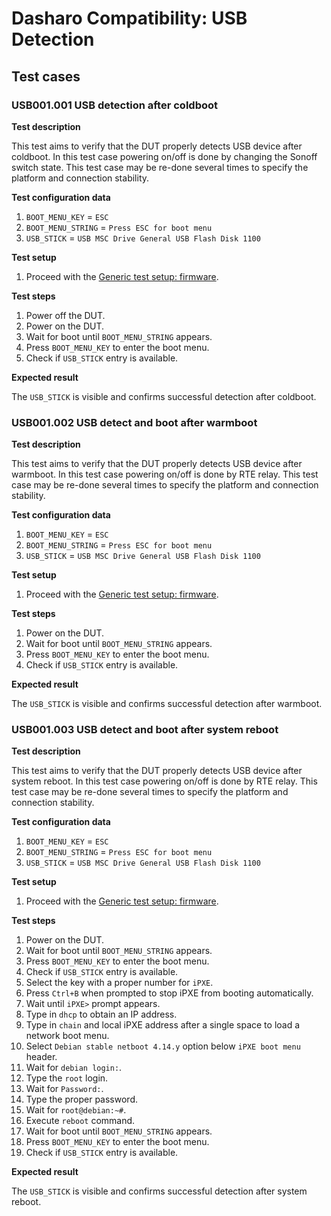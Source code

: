 # Dasharo Compatibility: USB Detection

## Test cases

### USB001.001 USB detection after coldboot

**Test description**

This test aims to verify that the DUT properly detects USB device after
coldboot. In this test case powering on/off is done by changing the Sonoff 
switch state. This test case may be re-done several times to specify the 
platform and connection stability.

**Test configuration data**

1. `BOOT_MENU_KEY` = `ESC`
2. `BOOT_MENU_STRING` = `Press ESC for boot menu`
3. `USB_STICK` = `USB MSC Drive General USB Flash Disk 1100`

**Test setup**

1. Proceed with the [Generic test setup: firmware](generic-test-setup.md#firmware).

**Test steps**

1. Power off the DUT.
2. Power on the DUT.
3. Wait for boot until `BOOT_MENU_STRING` appears.
4. Press `BOOT_MENU_KEY` to enter the boot menu.
5. Check if `USB_STICK` entry is available.

**Expected result**

The `USB_STICK` is visible and confirms successful detection after coldboot.

### USB001.002 USB detect and boot after warmboot

**Test description**

This test aims to verify that the DUT properly detects USB device after
warmboot. In this test case powering on/off is done by RTE relay. This test case
may be re-done several times to specify the platform and connection stability.

**Test configuration data**

1. `BOOT_MENU_KEY` = `ESC`
2. `BOOT_MENU_STRING` = `Press ESC for boot menu`
3. `USB_STICK` = `USB MSC Drive General USB Flash Disk 1100`

**Test setup**

1. Proceed with the [Generic test setup: firmware](generic-test-setup.md#firmware).

**Test steps**

1. Power on the DUT.
2. Wait for boot until `BOOT_MENU_STRING` appears.
3. Press `BOOT_MENU_KEY` to enter the boot menu.
4. Check if `USB_STICK` entry is available.

**Expected result**

The `USB_STICK` is visible and confirms successful detection after warmboot.

### USB001.003 USB detect and boot after system reboot

**Test description**

This test aims to verify that the DUT properly detects USB device after system
reboot. In this test case powering on/off is done by RTE relay. This test case 
may be re-done several times to specify the platform and connection stability.

**Test configuration data**

1. `BOOT_MENU_KEY` = `ESC`
2. `BOOT_MENU_STRING` = `Press ESC for boot menu`
3. `USB_STICK` = `USB MSC Drive General USB Flash Disk 1100`

**Test setup**

1. Proceed with the [Generic test setup: firmware](generic-test-setup.md#firmware).

**Test steps**

1. Power on the DUT.
2. Wait for boot until `BOOT_MENU_STRING` appears.
3. Press `BOOT_MENU_KEY` to enter the boot menu.
4. Check if `USB_STICK` entry is available.
5. Select the key with a proper number for `iPXE`.
6. Press `Ctrl+B` when prompted to stop iPXE from booting automatically.
7. Wait until `iPXE>` prompt appears.
8. Type in `dhcp` to obtain an IP address.
9. Type in `chain` and local iPXE address after a single space to load a network 
boot menu.
10. Select `Debian stable netboot 4.14.y` option below `iPXE boot menu` header.
11. Wait for `debian login:`.
12. Type the `root` login.
13. Wait for `Password:`.
14. Type the proper password.
15. Wait for `root@debian:~#`.
16. Execute `reboot` command.
17. Wait for boot until `BOOT_MENU_STRING` appears.
18. Press `BOOT_MENU_KEY` to enter the boot menu.
19. Check if `USB_STICK` entry is available.

**Expected result**

The `USB_STICK` is visible and confirms successful detection after system 
reboot.